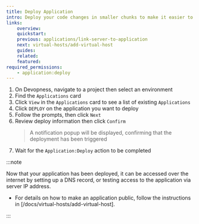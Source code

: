 ```yaml
---
title: Deploy Application
intro: Deploy your code changes in smaller chunks to make it easier to validate the code through build and testing pipelines, reducing the feedback loop on error detection. Learn how to use Devopness to deploy application changes confidently, with zero downtime, using your own custom build pipelines and make sure your users can benefit from your application as soon as possible. The more often you deploy your application, the better it tends to improve.
links:
    overview:
    quickstart:
    previous: applications/link-server-to-application
    next: virtual-hosts/add-virtual-host
    guides:
    related:
    featured:
required_permissions:
    - application:deploy
---
```


1. On Devopness, navigate to a project then select an environment
1. Find the `Applications` card
1. Click `View` in the `Applications` card to see a list of existing `Applications`
1. Click `DEPLOY` on the application you want to deploy
1. Follow the prompts, then click `Next`
1. Review deploy information then click `Confirm`
   > A notification popup will be displayed, confirming that the deployment has been triggered
1. Wait for the `Application:Deploy` action to be completed

:::note

Now that your application has been deployed, it can be accessed over the internet by setting up a DNS record, or testing access to the application via server IP address.

- For details on how to make an application public, follow the instructions in [/docs/virtual-hosts/add-virtual-host].

:::
